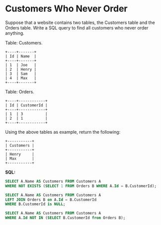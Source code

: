 # Customers Who Never Order

Suppose that a website contains two tables, the Customers table and the Orders table. Write a SQL query to find all customers who never order anything.

Table: Customers.
```
+----+-------+
| Id | Name  |
+----+-------+
| 1  | Joe   |
| 2  | Henry |
| 3  | Sam   |
| 4  | Max   |
+----+-------+
```
Table: Orders.
```
+----+------------+
| Id | CustomerId |
+----+------------+
| 1  | 3          |
| 2  | 1          |
+----+------------+
```
Using the above tables as example, return the following:
```
+-----------+
| Customers |
+-----------+
| Henry     |
| Max       |
+-----------+
```

**SQL:**
```sql
SELECT A.Name AS Customers FROM Customers A
WHERE NOT EXISTS (SELECT 1 FROM Orders B WHERE A.Id = B.CustomerId);

SELECT A.Name AS Customers FROM Customers A
LEFT JOIN Orders B on A.Id = B.CustomerId
WHERE B.CustomerId is NULL;

SELECT A.Name AS Customers FROM Customers A
WHERE A.Id NOT IN (SELECT B.CustomerId from Orders B);
```
